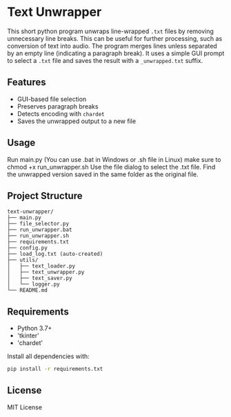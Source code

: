 # Text Unwrapper
This short python program unwraps line-wrapped `.txt` files by removing unnecessary line breaks. This can be useful for further processing, such as conversion of text into audio.
The program merges lines unless separated by an empty line (indicating a paragraph break). It uses a simple GUI prompt to select a `.txt` file and saves the result with a `_unwrapped.txt` suffix.

## Features
- GUI-based file selection  
- Preserves paragraph breaks  
- Detects encoding with `chardet`
- Saves the unwrapped output to a new file  

## Usage
Run main.py (You can use .bat in Windows or .sh file in Linux)
    make sure to chmod +x run_unwrapper.sh
Use the file dialog to select the .txt file.
Find the unwrapped version saved in the same folder as the original file.

## Project Structure
```
text-unwrapper/
├── main.py
├── file_selector.py
├── run_unwrapper.bat
├── run_unwrapper.sh
├── requirements.txt
├── config.py
├── load_log.txt (auto-created)
├── utils/
│   ├── text_loader.py
│   ├── text_unwrapper.py
│   ├── text_saver.py
│   └── logger.py
└── README.md
```

## Requirements
- Python 3.7+
- 'tkinter'
- 'chardet'

Install all dependencies with:
```bash
pip install -r requirements.txt
```
## License
MIT License
